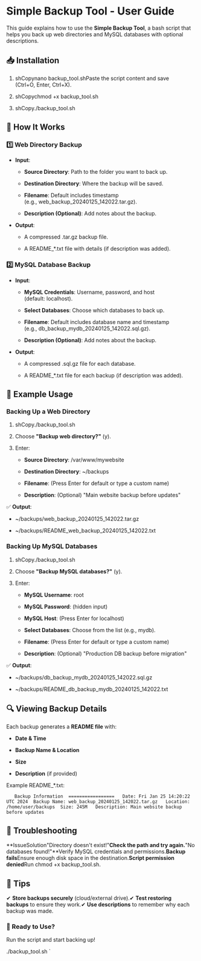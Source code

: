 **Simple Backup Tool - User Guide**
===================================

This guide explains how to use the **Simple Backup Tool**, a bash script that helps you back up web directories and MySQL databases with optional descriptions.

**📥 Installation**
-------------------

1.  shCopynano backup\_tool.shPaste the script content and save (Ctrl+O, Enter, Ctrl+X).
    
2.  shCopychmod +x backup\_tool.sh
    
3.  shCopy./backup\_tool.sh
    

**🔄 How It Works**
-------------------

### **1️⃣ Web Directory Backup**

*   **Input**:
    
    *   **Source Directory**: Path to the folder you want to back up.
        
    *   **Destination Directory**: Where the backup will be saved.
        
    *   **Filename**: Default includes timestamp (e.g., web\_backup\_20240125\_142022.tar.gz).
        
    *   **Description (Optional)**: Add notes about the backup.
        
*   **Output**:
    
    *   A compressed .tar.gz backup file.
        
    *   A README\_\*.txt file with details (if description was added).
        

### **2️⃣ MySQL Database Backup**

*   **Input**:
    
    *   **MySQL Credentials**: Username, password, and host (default: localhost).
        
    *   **Select Databases**: Choose which databases to back up.
        
    *   **Filename**: Default includes database name and timestamp (e.g., db\_backup\_mydb\_20240125\_142022.sql.gz).
        
    *   **Description (Optional)**: Add notes about the backup.
        
*   **Output**:
    
    *   A compressed .sql.gz file for each database.
        
    *   A README\_\*.txt file for each backup (if description was added).
        

**📜 Example Usage**
--------------------

### **Backing Up a Web Directory**

1.  shCopy./backup\_tool.sh
    
2.  Choose **"Backup web directory?"** (y).
    
3.  Enter:
    
    *   **Source Directory**: /var/www/mywebsite
        
    *   **Destination Directory**: ~/backups
        
    *   **Filename**: (Press Enter for default or type a custom name)
        
    *   **Description**: (Optional) "Main website backup before updates"
        

✅ **Output**:

*   ~/backups/web\_backup\_20240125\_142022.tar.gz
    
*   ~/backups/README\_web\_backup\_20240125\_142022.txt
    

### **Backing Up MySQL Databases**

1.  shCopy./backup\_tool.sh
    
2.  Choose **"Backup MySQL databases?"** (y).
    
3.  Enter:
    
    *   **MySQL Username**: root
        
    *   **MySQL Password**: (hidden input)
        
    *   **MySQL Host**: (Press Enter for localhost)
        
    *   **Select Databases**: Choose from the list (e.g., mydb).
        
    *   **Filename**: (Press Enter for default or type a custom name)
        
    *   **Description**: (Optional) "Production DB backup before migration"
        

✅ **Output**:

*   ~/backups/db\_backup\_mydb\_20240125\_142022.sql.gz
    
*   ~/backups/README\_db\_backup\_mydb\_20240125\_142022.txt
    

**🔍 Viewing Backup Details**
-----------------------------

Each backup generates a **README file** with:

*   **Date & Time**
    
*   **Backup Name & Location**
    
*   **Size**
    
*   **Description** (if provided)
    

Example README\_\*.txt:

`   
Backup Information  =================  
Date: Fri Jan 25 14:20:22 UTC 2024 
Backup Name: web_backup_20240125_142022.tar.gz  
Location: /home/user/backups 
Size: 245M  
Description: Main website backup before updates   `

**🛑 Troubleshooting**
----------------------

**IssueSolution"Directory doesn't exist!"**Check the path and try again.**"No databases found!"**Verify MySQL credentials and permissions.**Backup fails**Ensure enough disk space in the destination.**Script permission denied**Run chmod +x backup\_tool.sh.

**📌 Tips**
-----------

✔ **Store backups securely** (cloud/external drive).✔ **Test restoring backups** to ensure they work.✔ **Use descriptions** to remember why each backup was made.

### **🚀 Ready to Use?**

Run the script and start backing up!

 ./backup_tool.sh   `
